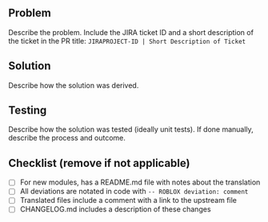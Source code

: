## Problem
Describe the problem. Include the JIRA ticket ID and a short description of the ticket in the PR title: `JIRAPROJECT-ID | Short Description of Ticket`

## Solution
Describe how the solution was derived.

## Testing
Describe how the solution was tested (ideally unit tests). If done manually, describe the process and outcome.

## Checklist (remove if not applicable)
- [ ] For new modules, has a README.md file with notes about the translation
- [ ] All deviations are notated in code with `-- ROBLOX deviation: comment`
- [ ] Translated files include a comment with a link to the upstream file
- [ ] CHANGELOG.md includes a description of these changes